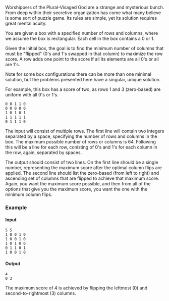 Worshippers of the Plural-Visaged God are a strange and mysterious bunch. From deep within their secretive organization has come what many believe is some sort of puzzle game. Its rules are simple, yet its solution requires great mental acuity.

You are given a box with a specified number of rows and columns, where we
assume the box is rectangular. Each cell in the box contains a 0 or 1.

Given the initial box, the goal is to find the minimum number of columns
that must be "flipped" (0's and 1's swapped in that column) to maximize the
row score. A row adds one point to the score if all its elements are all
0's or all are 1's.

Note for some box configurations there can be more than one minimal solution,
but the problems presented here have a singular, unique solution.

For example, this box has a score of two, as rows 1 and 3 (zero-based)
are uniform with all 0's or 1's.

```
0 0 1 1 0
0 0 0 0 0
1 0 1 0 1
1 1 1 1 1
0 1 1 1 0
```

The input will consist of multiple rows. The first line will contain two
integers separated by a space, specifying the number of rows and columns in
the box. The maximum possible number of rows or columns is 64. Following
this will be a line for each row, conisting of 0's and 1's for each column in
the row, again, separated by spaces.

The output should consist of two lines. On the first line should be a single
number, representing the maximum score after the optimal column flips are
applied. The second line should list the zero-based (from left to right) and
ascending set of columns that are flipped to achieve that maximum score. Again,
you want the maximum score possible, and then from all of the options that
give you the maximum score, you want the one with the minimum column flips.

### Example

#### Input

```
5 5
1 0 0 1 0
1 0 0 1 0
1 0 1 0 0
0 1 1 0 1
1 0 0 1 0
```

#### Output

```
4
0 3
```

The maximum score of 4 is achieved by flipping the leftmost (0) and
second-to-rightmost (3) columns.
